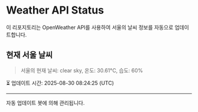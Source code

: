 
# Weather API Status

이 리포지토리는 OpenWeather API를 사용하여 서울의 날씨 정보를 자동으로 업데이트합니다.

## 현재 서울 날씨
> 서울의 현재 날씨: clear sky, 온도: 30.61°C, 습도: 60%

⏳ 업데이트 시간: 2025-08-30 08:24:25 (UTC)

---
자동 업데이트 봇에 의해 관리됩니다.
